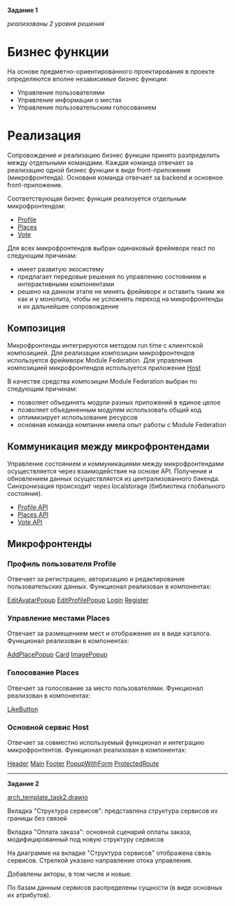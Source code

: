 **Задание 1**

_реализованы 2 уровня решения_

# Бизнес функции

На основе предметно-ориентированного проектирования в проекте определяются вполне независимые бизнес функции:

- Управление пользователями
- Управление информации о местах
- Управление пользовательским голосованием

# Реализация

Сопровождение и реализацию бизнес функции принято разпределить между отдельными командами. Каждая команда отвечает 
за реализацию одной бизнес функции в виде front-приложения (микрофронтенда). Основаня команда отвечает за backend и 
основное front-приложение. 

Соответствующая бизнес функция реализуется отдельным микрофронтендом:
- [Profile](frontend/microfrontend/profile/src/App.jsx)
- [Places](frontend/microfrontend/places/src/App.jsx)
- [Vote](frontend/microfrontend/vote/src/App.jsx)

Для всех микрофронтендов выбран одинаковый фреймворк react по следующим причинам:
- имеет развитую экосистему 
- предлагает передовые решения по управлению состоянием и интерактивными компонентами
- решено на данном этапе не менять фреймворк и оставить таким же как и у монолита, чтобы не усложнять переход на 
  микрофронтенды и их дальнейшее сопровождение 

## Композиция

Микрофронтенды интегрируются методом run time с клиентской композицией. Для реализации композиции микрофронтендов 
используется фреймворк Module Federation. Для управления композицией микрофронтендов используется приложение
[Host](frontend/microfrontend/host/src/App.jsx)

В качестве средства композиции Module Federation выбран по следующим причинам:
- позволяет объединять модули разных приложений в единое целое
- позволяет объединенным модулям использовать общий код
- оптимизирует использование ресурсов
- основная команда компании имела опыт работы с Module Federation

## Коммуникация между микрофронтендами

Управление состоянием и коммуникациями между микрофронтендами осуществляется через взаимодействие на основе API. 
Получение и обновлением данных осуществляется из централизованного бэкенда. Синхронизация происходит через 
localstorage (библиотека глобального состояния).

- [Profile API](frontend/microfrontend/profile/src/utils/auth.js)
- [Places API](frontend/microfrontend/places/src/utils/api.js)
- [Vote API](frontend/microfrontend/vote/src/utils/api.js)

## Микрофронтенды

### Профиль пользователя Profile

Отвечает за регистрацию, авторизацию и редактирование пользовательских данных.
Функционал реализован в компонентах:

[EditAvatarPopup](frontend/microfrontend/profile/src/components/EditAvatarPopup.js)
[EditProfilePopup](frontend/microfrontend/profile/src/components/EditProfilePopup.js)
[Login](frontend/microfrontend/profile/src/components/Login.js)
[Register](frontend/microfrontend/profile/src/components/Register.js)

### Управление местами Places

Отвечает за размещением мест и отображение их в виде каталога.
Функционал реализован в компонентах:

[AddPlacePopup](frontend/microfrontend/profile/src/components/AddPlacePopup.js)
[Card](frontend/microfrontend/profile/src/components/Card.js)
[ImagePopup](frontend/microfrontend/profile/src/components/ImagePopup.js)

### Голосование Places

Отвечает за голосование за место пользователями.
Функционал реализован в компонентах:

[LikeButton](frontend/microfrontend/profile/src/components/LikeButton.js)

### Основной сервис Host

Отвечает за совместно используемый функционал и интеграцию микрофронтентов.
Функционал реализован в компонентах:

[Header](frontend/microfrontend/profile/src/components/Header.js)
[Main](frontend/microfrontend/profile/src/components/Main.js)
[Footer](frontend/microfrontend/profile/src/components/Footer.js)
[PopupWithForm](frontend/microfrontend/profile/src/components/PopupWithForm.js)
[ProtectedRoute](frontend/microfrontend/profile/src/components/ProtectedRoute.js)

-----------

**Задание 2**

[arch_template_task2.drawio](./arch_template_task2.drawio)

Вкладка "Структура сервисов": представлена структура сервисов их границы без связей

Вкладка "Оплата заказа": основной сценарий оплаты заказа, модифицированный под новую структуру сервисов

На диаграмме на вкладке "Структура сервисов" отображена связь сервисов. Стрелкой указано направление отока управления.

Добавлены акторы, в том числе и новые.

По базам данным сервисов распределены сущности (в виде основных их атрибутов).